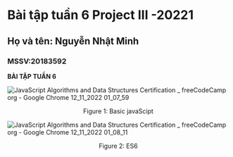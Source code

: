 # Bài tập tuần 6 Project III -20221

## Họ và tên: Nguyễn Nhật Minh

### MSSV:20183592

**BÀI TẬP TUẦN 6**

![JavaScript Algorithms and Data Structures Certification _ freeCodeCamp org - Google Chrome 12_11_2022 01_07_59](https://scontent.fhan2-1.fna.fbcdn.net/v/t1.15752-9/310786750_496633859171266_4019173520773410972_n.png?_nc_cat=101&ccb=1-7&_nc_sid=ae9488&_nc_ohc=co8iYFu-Zo8AX-nwid_&_nc_ht=scontent.fhan2-1.fna&oh=03_AdRFbzPFAkGFOz7G6qXu2fWoTTuTbOINmLtiNeIK7HQdeg&oe=6397F7EA)

<p align="center">
  Figure 1: Basic javaScipt
</p>

![JavaScript Algorithms and Data Structures Certification _ freeCodeCamp org - Google Chrome 12_11_2022 01_08_11](https://scontent.fhan2-5.fna.fbcdn.net/v/t1.15752-9/311492091_437124691915193_3119937562231996556_n.png?_nc_cat=109&ccb=1-7&_nc_sid=ae9488&_nc_ohc=-6LRr-FfOeQAX9m8v9g&_nc_oc=AQmJZzP25cNISpA_mW4yImHHVRhX07Am3UHrnoNf-js4Wp5iSV4k9_75iMB_jUl6ggc&_nc_ht=scontent.fhan2-5.fna&oh=03_AdSjbk2X8wOPQVOEVLimnZ4RtmharUidp4kWO0M0z_VqKA&oe=6397C956)
<p align="center">
  Figure 2: ES6
</p>
